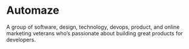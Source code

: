 # Automaze

A group of software, design, technology, devops, product, and online marketing veterans who’s passionate about building great products for developers.
